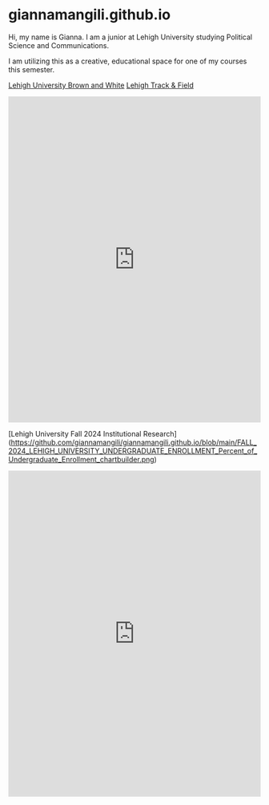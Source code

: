 # giannamangili.github.io

Hi, my name is Gianna. I am a junior at Lehigh University studying Political Science and Communications.

I am utilizing this as a creative, educational space for one of my courses this semester. 

[Lehigh University Brown and White](https://thebrownandwhite.com/)
[Lehigh Track & Field](https://lehighsports.com/sports/womens-track-and-field/roster/gianna-mangili/18507)

[<iframe src='https://cdn.knightlab.com/libs/timeline3/latest/embed/index.html?source=1FB4OzWANXOLQ0UBDHIIj-i-tVVhaBuf7qzm3oo_mOZc&font=Default&lang=en&timenav_position=top&initial_zoom=2&height=650' width='100%' height='650' webkitallowfullscreen mozallowfullscreen allowfullscreen frameborder='0'></iframe>  ](https://cdn.knightlab.com/libs/timeline3/latest/embed/index.html?source=1FB4OzWANXOLQ0UBDHIIj-i-tVVhaBuf7qzm3oo_mOZc&font=Default&lang=en&timenav_position=top&initial_zoom=2&height=650)                              


[Lehigh University Fall 2024 Institutional Research] (https://github.com/giannamangili/giannamangili.github.io/blob/main/FALL_2024_LEHIGH_UNIVERSITY_UNDERGRADUATE_ENROLLMENT_Percent_of_Undergraduate_Enrollment_chartbuilder.png)

<iframe src='https://cdn.knightlab.com/libs/timeline3/latest/embed/index.html?source=1SW194CpDvBy0wyezzGtYOd7-dV6ACyb6c8mLGj8uIGU&font=Default&lang=en&initial_zoom=2&height=650' width='100%' height='650' webkitallowfullscreen mozallowfullscreen allowfullscreen frameborder='0'></iframe>
